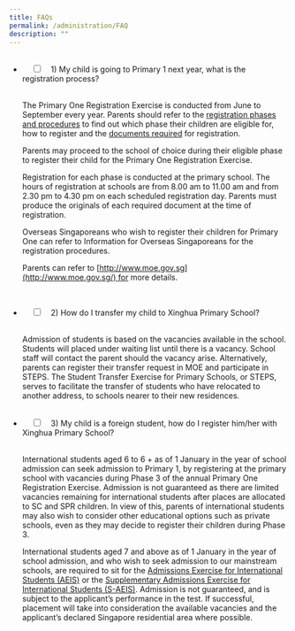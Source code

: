 ```yaml
---
title: FAQs
permalink: /administration/FAQ
description: ""
---
```

<ul class="jekyllcodex\_accordion">  <li>    <input type="checkbox" id="accordion1">    <label for="accordion1">1) My child is going to Primary 1 next year, what is the registration process?</label>    <div>        <p> The Primary One Registration Exercise is conducted from June to September every year. Parents should refer to the <a href="https://www.moe.gov.sg/admissions/primary-one-registration/phases">registration phases and procedures</a> to find out which phase their children are eligible for, how to register and the <a href="https://www.moe.gov.sg/admissions/primary-one-registration/required-documents-for-primary-one-registration-exercise">documents required</a> for registration. 

  
Parents may proceed to the school of choice during their eligible phase to register their child for the Primary One Registration Exercise. 

  
Registration for each phase is conducted at the primary school. The hours of registration at schools are from 8.00 am to 11.00 am and from 2.30 pm to 4.30 pm on each scheduled registration day. Parents must produce the originals of each required document at the time of registration. 

  
Overseas Singaporeans who wish to register their children for Primary One can refer to Information for Overseas Singaporeans for the registration procedures. 

  
Parents can refer to [http://www.moe.gov.sg](http://www.moe.gov.sg/) for more details.</p>    </div></li>  
<li>    <input type="checkbox" id="accordion2">    <label for="accordion2">2) How do I transfer my child to Xinghua Primary School?</label>    <div>      <p>Admission of students is based on the vacancies available in the school. Students will placed under waiting list until there is a vacancy. School staff will contact the parent should the vacancy arise. Alternatively, parents can register their transfer request in MOE and participate in STEPS. The Student Transfer Exercise for Primary Schools, or STEPS, serves to facilitate the transfer of students who have relocated to another address, to schools nearer to their new residences.</p>    </div></li><li>    <input type="checkbox" id="accordion3">    <label for="accordion3">3) My child is a foreign student, how do I register him/her with Xinghua Primary School?</label>    <div>      <p>International students aged 6 to 6 + as of 1 January in the year of school admission can seek admission to Primary 1, by registering at the primary school with vacancies during Phase 3 of the annual Primary One Registration Exercise. Admission is not guaranteed as there are limited vacancies remaining for international students after places are allocated to SC and SPR children. In view of this, parents of international students may also wish to consider other educational options such as private schools, even as they may decide to register their children during Phase 3. 

  
International students aged 7 and above as of 1 January in the year of school admission, and who wish to seek admission to our mainstream schools, are required to sit for the [Admissions Exercise for International Students (AEIS)](https://www.moe.gov.sg/admissions/international-students/admissions-exercise) or the [Supplementary Admissions Exercise for International Students (S-AEIS)](https://www.moe.gov.sg/admissions/international-students/supplementary-admissions-exercise). Admission is not guaranteed, and is subject to the applicant’s performance in the test. If successful, placement will take into consideration the available vacancies and the applicant’s declared Singapore residential area where possible.</p>    </div></li></ul>
